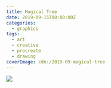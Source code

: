 ```yaml
---
title: Magical Tree
date: 2019-09-15T00:00:00Z
categories:
  - graphics
tags:
  - art
  - creative
  - procreate
  - drawing
coverImage: cdn:/2019-09-magical-tree
---
```


![](cdn:/2019-09-magical-tree?class=fw)

